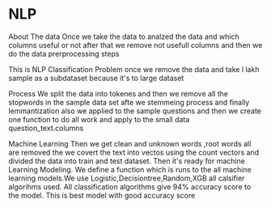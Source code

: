 # NLP

About The data
Once we take the data to analzed the data and which columns useful or not after that we remove not usefull columns and then we do the data prerprocessing steps

This is NLP Classification Problem once we remove the data and take l lakh sample as a subdataset because it's to large dataset

Process
We split the data into tokenes and then we remove all the stopwords in the sample data set afte we stemmeing process and finally lemmantization also we applied to the sample questions and then we create one function to do all work and apply to the small data question_text.columns

Machine Learning
Then we get clean and unknown words ,root words all are removed the we covert the text into vectos using the count vectors and divided the data into train and test dataset. Then it's ready for machine Learning Modeling. We define a function which is runs to the all machine learning models.We use Logistic,Decisiontree,Random,XGB all calsifier algorihms used. All classification algorithms give 94% accuracy score to the model. This is best model with good accuracy score
